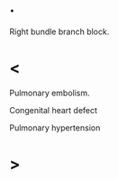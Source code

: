 # .

Right bundle branch block.

# <

Pulmonary embolism.

Congenital heart defect

Pulmonary hypertension

# >
